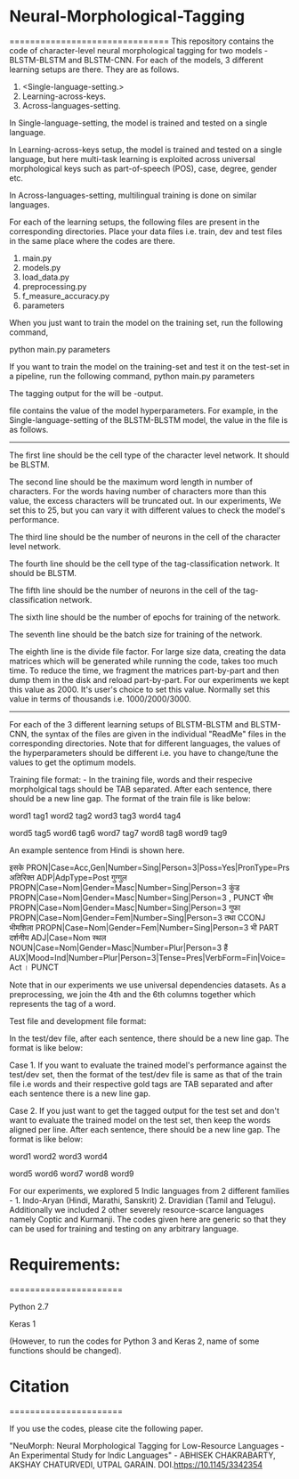 # Neural-Morphological-Tagging
===============================
This repository contains the code of character-level neural morphological tagging for two models - BLSTM-BLSTM and BLSTM-CNN. For each of the models, 3 different learning setups are there. They are as follows.

1. &lt;Single-language-setting.&gt;
2. Learning-across-keys.
3. Across-languages-setting.

In Single-language-setting, the model is trained and tested on a single language.

In Learning-across-keys setup, the model is trained and tested on a single language, but here multi-task learning is exploited across universal morphological keys such as part-of-speech (POS), case, degree, gender etc.

In Across-languages-setting, multilingual training is done on similar languages.

For each of the learning setups, the following files are present in the corresponding directories. Place your data files i.e. train, dev and test files in the same place where the codes are there.

1. main.py
2. models.py
3. load_data.py
4. preprocessing.py
5. f_measure_accuracy.py
6. parameters

When you just want to train the model on the training set, run the following command,

python main.py parameters <train-file>

If you want to train the model on the training-set and test it on the test-set in a pipeline, run the following command,
python main.py parameters <train-file> <test-file>

The tagging output for the <test-file> will be <test-file>-output.

<parameters> file contains the value of the model hyperparameters. For example, in the Single-language-setting of the BLSTM-BLSTM model, the value in the <parameters> file is as follows.
  
*********************************************************************************************

The first line should be the cell type of the character level network. It should be BLSTM.

The second line should be the maximum word length in number of characters. For the words having number of characters more than this value, the excess characters will be truncated out. In our experiments, We set this to 25, but you can vary it with different values to check the model's performance.

The third line should be the number of neurons in the cell of the character level network.

The fourth line should be the cell type of the tag-classification network. It should be BLSTM.

The fifth line should be the number of neurons in the cell of the tag-classification network.

The sixth line should be the number of epochs for training of the network.

The seventh line should be the batch size for training of the network.

The eighth line is the divide file factor. For large size data, creating the data matrices which will be generated while running the code, takes too much time. To reduce the time, we fragment the matrices part-by-part and then dump them in the disk and reload part-by-part. For our experiments we kept this value as 2000. It's user's choice to set this value. Normally set this value in terms of thousands i.e. 1000/2000/3000.

*********************************************************************************************
For each of the 3 different learning setups of BLSTM-BLSTM and BLSTM-CNN, the syntax of the <parameters> files are given in the individual "ReadMe" files in the corresponding directories. Note that for different languages, the values of the hyperparameters should be different i.e. you have to change/tune the values to get the optimum models.

Training file format: - In the training file, words and their respecive morpholgical tags should be TAB separated. 
After each sentence, there should be a new line gap. 
The format of the train file is like below:

word1	tag1
word2	tag2
word3	tag3
word4	tag4

word5	tag5
word6	tag6
word7	tag7
word8	tag8
word9	tag9

An example sentence from Hindi is shown here.

इसके	PRON|Case=Acc,Gen|Number=Sing|Person=3|Poss=Yes|PronType=Prs
अतिरिक्त	ADP|AdpType=Post
गुग्गुल	PROPN|Case=Nom|Gender=Masc|Number=Sing|Person=3
कुंड	PROPN|Case=Nom|Gender=Masc|Number=Sing|Person=3
,	PUNCT
भीम	PROPN|Case=Nom|Gender=Masc|Number=Sing|Person=3
गुफा	PROPN|Case=Nom|Gender=Fem|Number=Sing|Person=3
तथा	CCONJ
भीमशिला	PROPN|Case=Nom|Gender=Fem|Number=Sing|Person=3
भी	PART
दर्शनीय	ADJ|Case=Nom
स्थल	NOUN|Case=Nom|Gender=Masc|Number=Plur|Person=3
हैं	AUX|Mood=Ind|Number=Plur|Person=3|Tense=Pres|VerbForm=Fin|Voice=Act
।	PUNCT

Note that in our experiments we use universal dependencies datasets. As a preprocessing, we join the 4th and the 6th columns together which represents the tag of a word.

Test file and development file format: 


In the test/dev file, after each sentence, there should be a new line gap. The format is like below:

Case 1. If you want to evaluate the trained model's performance against the test/dev set, then the format of the test/dev file is same as that of the train file i.e words and their respective gold tags are TAB separated and after each sentence there is a new line gap.

Case 2. If you just want to get the tagged output for the test set and don't want to evaluate the trained model on the test set, then keep the words aligned per line. After each sentence, there should be a new line gap. The format is like below:

word1
word2
word3
word4

word5
word6
word7
word8
word9

For our experiments, we explored 5 Indic languages from 2 different families - 1. Indo-Aryan (Hindi, Marathi, Sanskrit) 2. Dravidian (Tamil and Telugu). Additionally we included 2 other severely resource-scarce languages namely Coptic and Kurmanji. The codes given here are generic so that they can be used for training and testing on any arbitrary language.

# Requirements:
======================

Python 2.7

Keras 1

(However, to run the codes for Python 3 and Keras 2, name of some functions should be changed).




# Citation
======================

If you use the codes, please cite the following paper.

"NeuMorph: Neural Morphological Tagging for Low-Resource Languages - An Experimental Study for Indic Languages" - ABHISEK CHAKRABARTY, AKSHAY CHATURVEDI, UTPAL GARAIN. DOI.https://10.1145/3342354
